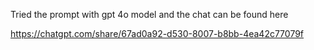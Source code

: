 
Tried the prompt with gpt 4o model and the chat can be found here

https://chatgpt.com/share/67ad0a92-d530-8007-b8bb-4ea42c77079f